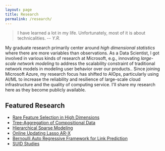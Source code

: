 ```yaml
---
layout: page
title: Research
permalink: /research/
---
```


<!--- {% include image_caption.html url="/images/comic_causal.png" caption="Comic from xkcd.com" width_perc=35 align="right" %} --->

> I have learned a lot in my life. Unfortunately, most of it is about technicalities.
> -- <cite>Y.R.</cite>

My graduate research primarily center around *high dimensional statistics* where there are more variables than observations. As a Data Scientist, I got involved in various kinds of research at Microsoft, e.g., innovating *large-scale network modeling* to address the scalability constraint of traditional network models in modeling user behavior over our products.. Since joining Microsoft Azure, my research focus has shifted to AIOps, particularly using AI/ML to increase the reliability and resilience of large-scale cloud infrastructure and the quality of computing service. I'll share my research here as they become publicly available.

## Featured Research
- [Rare Feature Selection in High Dimensions](https://yanxht.github.io/research/rare/)
- [Tree-Aggregation of Compositional Data](https://yanxht.github.io/research/trac/)
- [Hierarchical Sparse Modeling](https://yanxht.github.io/research/hsm/)
- [Online Updating Lasso AR-X](https://yanxht.github.io/research/lassoarx/)
- [Bernoulli Auto Regressive Framework for Link Prediction](https://yanxht.github.io/research/bar/)
- [SUID Studies](https://yanxht.github.io/research/other/)
